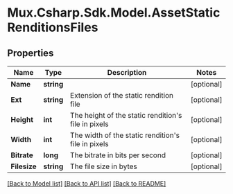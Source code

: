 # Mux.Csharp.Sdk.Model.AssetStaticRenditionsFiles

## Properties

Name | Type | Description | Notes
------------ | ------------- | ------------- | -------------
**Name** | **string** |  | [optional] 
**Ext** | **string** | Extension of the static rendition file | [optional] 
**Height** | **int** | The height of the static rendition&#39;s file in pixels | [optional] 
**Width** | **int** | The width of the static rendition&#39;s file in pixels | [optional] 
**Bitrate** | **long** | The bitrate in bits per second | [optional] 
**Filesize** | **string** | The file size in bytes | [optional] 

[[Back to Model list]](../README.md#documentation-for-models) [[Back to API list]](../README.md#documentation-for-api-endpoints) [[Back to README]](../README.md)

